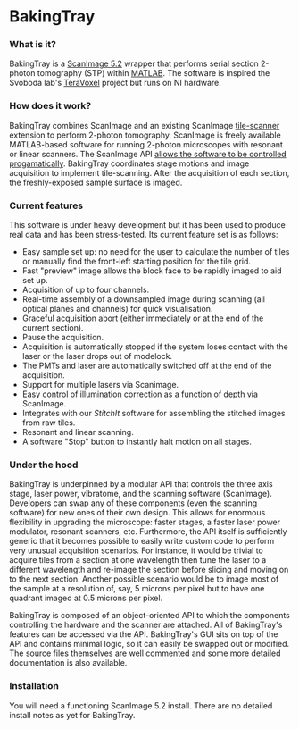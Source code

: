# BakingTray #


### What is it?
BakingTray is a [ScanImage 5.2](https://vidriotechnologies.com/) wrapper that performs serial section 2-photon tomography (STP) within [MATLAB](http://www.mathworks.com/). 
The software is inspired the Svoboda lab's [TeraVoxel](https://github.com/TeravoxelTwoPhotonTomography) project but runs on NI hardware. 

### How does it work?
BakingTray combines ScanImage and an existing ScanImage [tile-scanner](https://github.com/BaselLaserMouse/ScanImageTileScan) extension to perform 2-photon tomography.
ScanImage is freely available MATLAB-based software for running 2-photon microscopes with resonant or linear scanners. 
The ScanImage API [allows the software to be controlled progamatically](https://github.com/tenss/ScanImageAPI_Examples). 
BakingTray coordinates stage motions and image acquisition to implement tile-scanning. 
After the acquisition of each section, the freshly-exposed sample surface is imaged. 


### Current features
This software is under heavy development but it has been used to produce real data and has been stress-tested.
Its current feature set is as follows:

* Easy sample set up: no need for the user to calculate the number of tiles or manually find the front-left starting position for the tile grid.
* Fast "preview" image allows the block face to be rapidly imaged to aid set up.
* Acquisition of up to four channels.
* Real-time assembly of a downsampled image during scanning (all optical planes and channels) for quick visualisation.
* Graceful acquisition abort (either immediately or at the end of the current section).
* Pause the acquisition.
* Acquisition is automatically stopped if the system loses contact with the laser or the laser drops out of modelock. 
* The PMTs and laser are automatically switched off at the end of the acquisition.
* Support for multiple lasers via Scanimage.
* Easy control of illumination correction as a function of depth via ScanImage. 
* Integrates with our *StitchIt* software for assembling the stitched images from raw tiles. 
* Resonant and linear  scanning.
* A software "Stop" button to instantly halt motion on all stages.


### Under the hood
BakingTray is underpinned by a modular API that controls the three axis stage, laser power, vibratome, and the scanning software (ScanImage). 
Developers can swap any of these components (even the scanning software) for new ones of their own design. 
This allows for enormous flexibility in upgrading the microscope: faster stages, a faster laser power modulator, resonant scanners, etc.
Furthermore, the API itself is sufficiently generic that it becomes possible to easily write custom code to perform very unusual acquisition scenarios. 
For instance, it would be trivial to acquire tiles from a section at one wavelength then tune the laser to a different wavelength and re-image the section before slicing and moving on to the next section. 
Another possible scenario would be to image most of the sample at a resolution of, say, 5 microns per pixel but to have one quadrant imaged at 0.5 microns per pixel. 

BakingTray is composed of an object-oriented API to which the components controlling the hardware and the scanner are attached. 
All of BakingTray's features can be accessed via the API. 
BakingTray's GUI sits on top of the API and contains minimal logic, so it can easily be swapped out or modified. 
The source files themselves are well commented and some more detailed documentation is also available. 



### Installation ###
You will need a functioning ScanImage 5.2 install.
There are no detailed install notes as yet for BakingTray.
